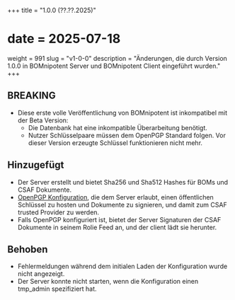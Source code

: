 +++
title = "1.0.0 (??.??.2025)"
# date = 2025-07-18
weight = 991
slug = "v1-0-0"
description = "Änderungen, die durch Version 1.0.0 in BOMnipotent Server und BOMnipotent Client eingeführt wurden."
+++

## BREAKING
- Diese erste volle Veröffentlichung von BOMnipotent ist inkompatibel mit der Beta Version:
  - Die Datenbank hat eine inkompatible Überarbeitung benötigt.
  - Nutzer Schlüsselpaare müssen dem OpenPGP Standard folgen. Vor dieser Version erzeugte Schlüssel funktionieren nicht mehr.

## Hinzugefügt
- Der Server erstellt und bietet Sha256 und Sha512 Hashes für BOMs und CSAF Dokumente.
- [OpenPGP Konfiguration](/de/server/configuration/optional/open-pgp/), die dem Server erlaubt, einen öffentlichen Schlüssel zu hosten und Dokumente zu signieren, und damit zum CSAF trusted Provider zu werden.
- Falls OpenPGP konfiguriert ist, bietet der Server Signaturen der CSAF Dokumente in seinem Rolie Feed an, und der client lädt sie herunter.

## Behoben
- Fehlermeldungen während dem initialen Laden der Konfiguration wurde nicht angezeigt.
- Der Server konnte nicht starten, wenn die Konfiguration einen tmp_admin spezifiziert hat.

